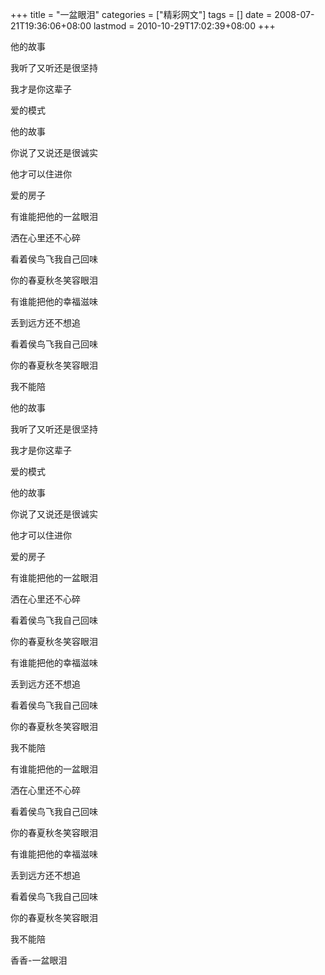 +++
title = "一盆眼泪"
categories = ["精彩网文"]
tags = []
date = 2008-07-21T19:36:06+08:00
lastmod = 2010-10-29T17:02:39+08:00
+++



他的故事

我听了又听还是很坚持

我才是你这辈子

爱的模式

他的故事

你说了又说还是很诚实

他才可以住进你

爱的房子

有谁能把他的一盆眼泪

洒在心里还不心碎

看着侯鸟飞我自己回味

你的春夏秋冬笑容眼泪

有谁能把他的幸福滋味

丢到远方还不想追

看着侯鸟飞我自己回味

你的春夏秋冬笑容眼泪

我不能陪


他的故事

我听了又听还是很坚持

我才是你这辈子

爱的模式

他的故事

你说了又说还是很诚实

他才可以住进你

爱的房子

有谁能把他的一盆眼泪

洒在心里还不心碎

看着侯鸟飞我自己回味

你的春夏秋冬笑容眼泪

有谁能把他的幸福滋味

丢到远方还不想追

看着侯鸟飞我自己回味

你的春夏秋冬笑容眼泪

我不能陪

有谁能把他的一盆眼泪

洒在心里还不心碎

看着侯鸟飞我自己回味

你的春夏秋冬笑容眼泪

有谁能把他的幸福滋味

丢到远方还不想追

看着侯鸟飞我自己回味

你的春夏秋冬笑容眼泪

我不能陪

香香-一盆眼泪